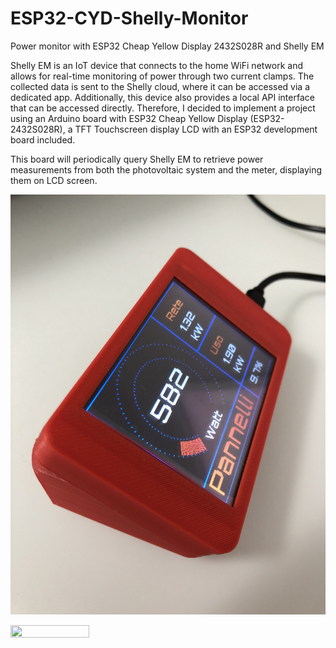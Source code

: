 # ESP32-CYD-Shelly-Monitor
Power monitor with ESP32 Cheap Yellow Display 2432S028R and Shelly EM

Shelly EM is an IoT device that connects to the home WiFi network and allows for real-time monitoring of power through two current clamps. The collected data is sent to the Shelly cloud, where it can be accessed via a dedicated app. Additionally, this device also provides a local API interface that can be accessed directly. Therefore, I decided to implement a project using an Arduino board with ESP32 Cheap Yellow Display (ESP32-2432S028R), a TFT Touchscreen display LCD with an ESP32 development board included. 

This board will periodically query Shelly EM to retrieve power measurements from both the photovoltaic system and the meter, displaying them on LCD screen.


![alt text](https://github.com/Thinking-Head/ESP32-CYD-Shelly-Monitor/blob/main/pics/IMG_4521-min.jpg?raw=true)

<img src="Thinking-Head/ESP32-CYD-Shelly-Monitor/blob/main/pics/IMG_4521-min.jpg" width=50% height=50%>

